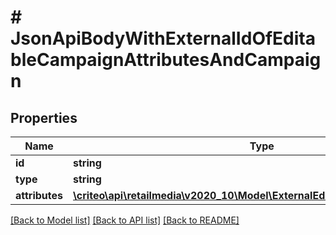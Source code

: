 # # JsonApiBodyWithExternalIdOfEditableCampaignAttributesAndCampaign

## Properties

Name | Type | Description | Notes
------------ | ------------- | ------------- | -------------
**id** | **string** |  |
**type** | **string** |  |
**attributes** | [**\criteo\api\retailmedia\v2020_10\Model\ExternalEditableCampaignAttributes**](ExternalEditableCampaignAttributes.md) |  | [optional]

[[Back to Model list]](../../README.md#models) [[Back to API list]](../../README.md#endpoints) [[Back to README]](../../README.md)
